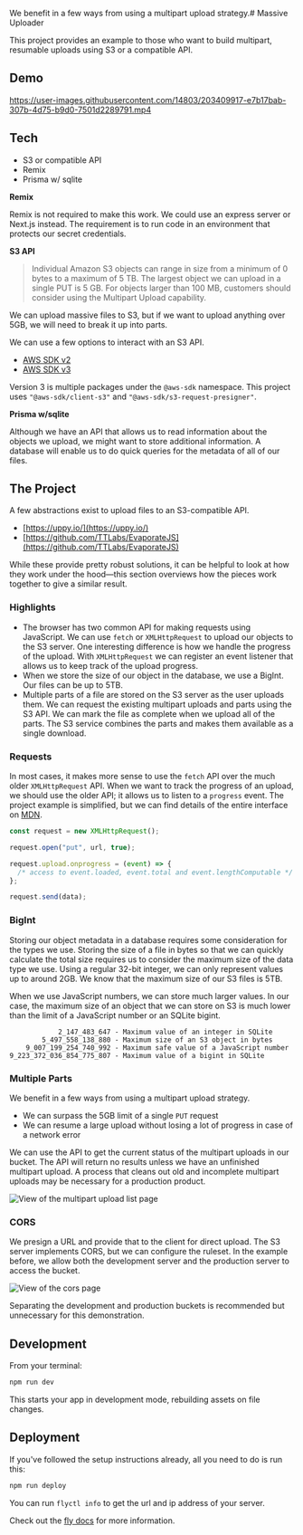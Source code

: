 We benefit in a few ways from using a multipart upload strategy.# Massive Uploader

This project provides an example to those who want to build multipart, resumable uploads using S3 or a compatible API.

## Demo

https://user-images.githubusercontent.com/14803/203409917-e7b17bab-307b-4d75-b9d0-7501d2289791.mp4

## Tech

- S3 or compatible API
- Remix
- Prisma w/ sqlite

**Remix**

Remix is not required to make this work. We could use an express server or Next.js instead. The requirement is to run code in an environment that protects our secret credentials.

**S3 API**

> Individual Amazon S3 objects can range in size from a minimum of 0 bytes to a maximum of 5 TB. The largest object we can upload in a single PUT is 5 GB. For objects larger than 100 MB, customers should consider using the Multipart Upload capability.

We can upload massive files to S3, but if we want to upload anything over 5GB, we will need to break it up into parts.

We can use a few options to interact with an S3 API.

- [AWS SDK v2](https://github.com/aws/aws-sdk-js)
- [AWS SDK v3](https://github.com/aws/aws-sdk-js-v3)

Version 3 is multiple packages under the `@aws-sdk` namespace. This project uses `"@aws-sdk/client-s3"` and `"@aws-sdk/s3-request-presigner"`.

**Prisma w/sqlite**

Although we have an API that allows us to read information about the objects we upload, we might want to store additional information. A database will enable us to do quick queries for the metadata of all of our files.

## The Project

A few abstractions exist to upload files to an S3-compatible API.

- [https://uppy.io/](https://uppy.io/)
- [https://github.com/TTLabs/EvaporateJS](https://github.com/TTLabs/EvaporateJS)

While these provide pretty robust solutions, it can be helpful to look at how they work under the hood—this section overviews how the pieces work together to give a similar result.

### Highlights

- The browser has two common API for making requests using JavaScript. We can use `fetch` or `XMLHttpRequest` to upload our objects to the S3 server. One interesting difference is how we handle the progress of the upload. With `XMLHttpRequest` we can register an event listener that allows us to keep track of the upload progress.
- When we store the size of our object in the database, we use a BigInt. Our files can be up to 5TB.
- Multiple parts of a file are stored on the S3 server as the user uploads them. We can request the existing multipart uploads and parts using the S3 API. We can mark the file as complete when we upload all of the parts. The S3 service combines the parts and makes them available as a single download.

### Requests

In most cases, it makes more sense to use the `fetch` API over the much older `XMLHttpRequest` API. When we want to track the progress of an upload, we should use the older API; it allows us to listen to a `progress` event. The project example is simplified, but we can find details of the entire interface on [MDN](https://developer.mozilla.org/en-US/docs/Web/API/XMLHttpRequest/progress_event).

```javascript
const request = new XMLHttpRequest();

request.open("put", url, true);

request.upload.onprogress = (event) => {
  /* access to event.loaded, event.total and event.lengthComputable */
};

request.send(data);
```

### BigInt

Storing our object metadata in a database requires some consideration for the types we use. Storing the size of a file in bytes so that we can quickly calculate the total size requires us to consider the maximum size of the data type we use. Using a regular 32-bit integer, we can only represent values up to around 2GB. We know that the maximum size of our S3 files is 5TB.

When we use JavaScript numbers, we can store much larger values. In our case, the maximum size of an object that we can store on S3 is much lower than the limit of a JavaScript number or an SQLite bigint.

```
            2_147_483_647 - Maximum value of an integer in SQLite
        5_497_558_138_880 - Maximum size of an S3 object in bytes
    9_007_199_254_740_992 - Maximum safe value of a JavaScript number
9_223_372_036_854_775_807 - Maximum value of a bigint in SQLite
```

### Multiple Parts

We benefit in a few ways from using a multipart upload strategy.

- We can surpass the 5GB limit of a single `PUT` request
- We can resume a large upload without losing a lot of progress in case of a network error

We can use the API to get the current status of the multipart uploads in our bucket. The API will return no results unless we have an unfinished multipart upload. A process that cleans out old and incomplete multipart uploads may be necessary for a production product.

![View of the multipart upload list page](https://user-images.githubusercontent.com/14803/203862847-8aa61d2c-ed94-4906-945c-61f1f94288be.png)

### CORS

We presign a URL and provide that to the client for direct upload. The S3 server implements CORS, but we can configure the ruleset. In the example before, we allow both the development server and the production server to access the bucket.

![View of the cors page](https://user-images.githubusercontent.com/14803/203873275-d7219d8b-c302-461b-9871-be2e03fc3287.png)

Separating the development and production buckets is recommended but unnecessary for this demonstration.

## Development

From your terminal:

```sh
npm run dev
```

This starts your app in development mode, rebuilding assets on file changes.

## Deployment

If you've followed the setup instructions already, all you need to do is run this:

```sh
npm run deploy
```

You can run `flyctl info` to get the url and ip address of your server.

Check out the [fly docs](https://fly.io/docs/getting-started/node/) for more information.

